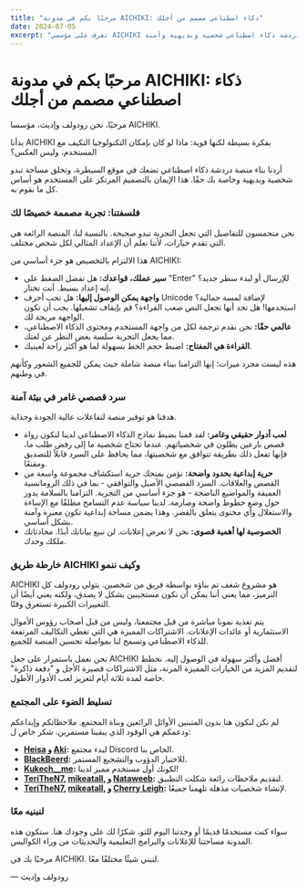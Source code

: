```yaml
---
title: "مرحبًا بكم في مدونة AICHIKI: ذكاء اصطناعي مصمم من أجلك"
date: 2024-07-05
excerpt: "تعرف على مؤسسي AICHIKI وتعرف على فلسفتنا التي تركز على المستخدم لبناء منصة دردشة ذكاء اصطناعي شخصية وبديهية وآمنة."
---
```


# مرحبًا بكم في مدونة AICHIKI: ذكاء اصطناعي مصمم من أجلك

مرحبًا، نحن رودولف وإديث، مؤسسا AICHIKI.

بدأنا AICHIKI بفكرة بسيطة لكنها قوية: ماذا لو كان بإمكان التكنولوجيا التكيف مع المستخدم، وليس العكس؟

أردنا بناء منصة دردشة ذكاء اصطناعي تضعك في موقع السيطرة، وتخلق مساحة تبدو شخصية وبديهية وخاصة بك حقًا. هذا الإيمان بالتصميم المرتكز على المستخدم هو أساس كل ما نقوم به.

### فلسفتنا: تجربة مصممة خصيصًا لك

نحن متحمسون للتفاصيل التي تجعل التجربة تبدو صحيحة. بالنسبة لنا، المنصة الرائعة هي التي تقدم خيارات، لأننا نعلم أن الإعداد المثالي لكل شخص مختلف.

هذا الالتزام بالتخصيص هو جزء أساسي من AICHIKI:

- **سير عملك، قواعدك:** هل تفضل الضغط على "Enter" للإرسال أو لبدء سطر جديد؟ إنه إعداد بسيط. أنت تختار.
- **واجهة يمكن الوصول إليها:** هل تحب أحرف Unicode لإضافة لمسة جمالية؟ استخدمها! هل تجد أنها تجعل النص صعب القراءة؟ قم بإيقاف تشغيلها. يجب أن تكون الواجهة مريحة لك.
- **عالمي حقًا:** نحن نقدم ترجمة لكل من واجهة المستخدم ومحتوى الذكاء الاصطناعي، مما يجعل التجربة سلسة بغض النظر عن لغتك.
- **القراءة هي المفتاح:** اضبط حجم الخط بسهولة لما هو أكثر راحة لعينيك.

هذه ليست مجرد ميزات؛ إنها التزامنا ببناء منصة شاملة حيث يمكن للجميع الشعور وكأنهم في وطنهم.

### سرد قصصي غامر في بيئة آمنة

هدفنا هو توفير منصة لتفاعلات عالية الجودة وجذابة.

- **لعب أدوار حقيقي وغامر:** لقد قمنا بضبط نماذج الذكاء الاصطناعي لدينا لتكون رواة قصص بارعين يظلون في شخصياتهم. عندما تحتاج شخصية ما إلى رفض طلب ما، فإنها تفعل ذلك بطريقة تتوافق مع شخصيتها، مما يحافظ على السرد قابلاً للتصديق ومقنعًا.
- **حرية إبداعية بحدود واضحة:** نؤمن بمنحك حرية استكشاف مجموعة واسعة من القصص والعلاقات. السرد القصصي الأصيل والتوافقي - بما في ذلك الرومانسية العميقة والمواضيع الناضجة - هو جزء أساسي من التجربة. التزامنا بالسلامة يدور حول وضع خطوط واضحة وصارمة. لدينا سياسة عدم التسامح مطلقًا مع الإساءة والاستغلال وأي محتوى يتعلق بالقصر. وهذا يضمن مساحة إبداعية تكون معبرة وآمنة بشكل أساسي.
- **الخصوصية لها أهمية قصوى:** نحن لا نعرض إعلانات. لن نبيع بياناتك أبدًا. محادثاتك ملكك وحدك.

### خارطة طريق AICHIKI وكيف ننمو

AICHIKI هو مشروع شغف تم بناؤه بواسطة فريق من شخصين. يتولى رودولف كل الترميز، مما يعني أننا يمكن أن نكون مستجيبين بشكل لا يصدق، ولكنه يعني أيضًا أن التغييرات الكبيرة تستغرق وقتًا.

يتم تغذية نمونا مباشرة من قبل مجتمعنا، وليس من قبل أصحاب رؤوس الأموال الاستثمارية أو عائدات الإعلانات. الاشتراكات المميزة هي التي تغطي التكاليف المرتفعة للذكاء الاصطناعي وتسمح لنا بمواصلة تحسين المنصة للجميع.

نحن نعمل باستمرار على جعل AICHIKI أفضل وأكثر سهولة في الوصول إليه. نخطط لتقديم المزيد من الخيارات المميزة المرنة، مثل الاشتراكات قصيرة الأجل و "دفعة ذاكرة" خاصة لمدة ثلاثة أيام لتعزيز لعب الأدوار الأطول.

### تسليط الضوء على المجتمع

لم نكن لنكون هنا بدون المتبنين الأوائل الرائعين وبناة المجتمع. ملاحظاتكم وإبداعكم ودعمكم هي الوقود الذي يبقينا مستمرين. شكر خاص ل:

- **[Heisa](https://aichiki.ai/profile?userId=aced8fea-76b7-4278-b743-3b424ada61c8) و [Aki](https://aichiki.ai/profile?userId=a4d60c5f-f24f-43de-8a25-da225c1107af):** لبدء مجتمع Discord الخاص بنا.
- **[BlackBeerd](https://aichiki.ai/profile?userId=3b7b206e-8d70-45a3-8c45-9fed38fb58b3):** للاختبار الدؤوب والتشجيع المستمر.
- **[Kukech__me](https://aichiki.ai/profile?userId=c8f84742-5b50-47ab-b0b2-9a6af45fa96f):** لكونك أول مستخدم مميز لدينا!
- **[TeriTheN7](https://aichiki.ai/profile?userId=56b91c7e-797a-4cd7-9b1a-49ce111c9578), [mikeatall](https://aichiki.ai/profile?userId=f2fd9436-4e33-4e6d-b5af-bda9e33397ff), و [Nataweeb](https://aichiki.ai/profile?userId=bc66bcf0-e0d6-4774-b5ad-eca7b72888b4):** لتقديم ملاحظات رائعة شكلت التطبيق.
- **[TeriTheN7](https://aichiki.ai/profile?userId=56b91c7e-797a-4cd7-9b1a-49ce111c9578), [mikeatall](https://aichiki.ai/profile?userId=f2fd9436-4e33-4e6d-b5af-bda9e33397ff), و [Cherry Leigh](https://aichiki.ai/profile?userId=46a6b26a-dbd0-4fc2-b640-c3294d068808):** لإنشاء شخصيات مذهلة تلهمنا جميعًا.

### لنبنيه معًا

سواء كنت مستخدمًا قديمًا أو وجدتنا اليوم للتو، شكرًا لك على وجودك هنا. ستكون هذه المدونة مساحتنا للإعلانات والبرامج التعليمية والتحديثات من وراء الكواليس.

مرحبًا بك في AICHIKI. لنبني شيئًا مختلفًا معًا.

— رودولف وإديث